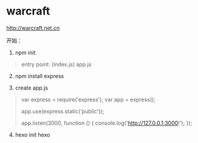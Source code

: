# warcraft
http://warcraft.net.cn

开始：
1. npm init
>	entry point: (index.js) app.js

2. npm install express

3. create app.js
>	var express = require('express');
>	var app = express();
>	
>	app.use(express.static('public'));
>	
>	app.listen(3000, function () {
>	  console.log('http://127.0.0.1:3000!');
>	});

4. hexo init hexo